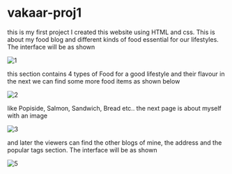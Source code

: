 # vakaar-proj1
this is my first project
I created this website using HTML and css.
This is about my food blog and different kinds of food essential for our lifestyles.
The interface will be as shown


![1](https://user-images.githubusercontent.com/109415959/181418140-0ae95b77-f191-4e5b-a070-a2559a788628.png)


this section contains 4 types of Food for a good lifestyle and their flavour
in the next we can find some  more food items as shown below


![2](https://user-images.githubusercontent.com/109415959/181418436-112883a7-864f-48c2-8fff-5746de35bf74.jpg)

like Popiside, Salmon, Sandwich, Bread etc..
the next page is about myself with an image


![3](https://user-images.githubusercontent.com/109415959/181418670-60e5dad2-7cba-4ceb-8b24-32c3a0710ac4.jpg)


and later the viewers can find the other blogs of mine, the address and the popular tags section.
The interface will be as shown



![5](https://user-images.githubusercontent.com/109415959/181418919-c8662a48-2da3-4771-a4fd-301fcde15b3d.jpg)
